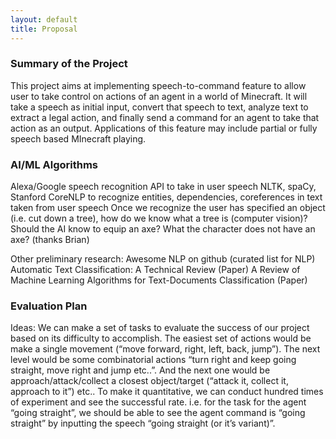 ```yaml
---
layout: default
title: Proposal
---
```


### Summary of the Project

This project aims at implementing speech-to-command feature to allow user to take control on actions of an agent in a world of Minecraft. It will take a speech as initial input, convert that speech to text, analyze text to extract a legal action, and finally send a command for an agent to take that action as an output. Applications of this feature may include partial or fully speech based MInecraft playing.

### AI/ML Algorithms

Alexa/Google speech recognition API to take in user speech
NLTK, spaCy, Stanford CoreNLP to recognize entities, dependencies, coreferences in text taken from user speech
Once we recognize the user has specified an object (i.e. cut down a tree), how do we know what a tree is (computer vision)? Should the AI know to equip an axe? What the character does not have an axe?
(thanks Brian)

Other preliminary research:
Awesome NLP on github (curated list for NLP)
Automatic Text Classification: A Technical Review (Paper)
A Review of Machine Learning Algorithms for Text-Documents Classification (Paper)

### Evaluation Plan

Ideas:
We can make a set of tasks to evaluate the success of our project based on its difficulty to accomplish. The easiest set of actions would be make a single movement (“move forward, right, left, back, jump”). The next level would be some combinatorial actions “turn right and keep going straight, move right and jump etc..”. And the next one would be approach/attack/collect a closest object/target (“attack it, collect it, approach to it”) etc..
To make it quantitative, we can conduct hundred times of experiment and see the successful rate. i.e. for the task for the agent “going straight”, we should be able to see the agent command is “going straight” by inputting the speech “going straight (or it’s variant)”.
